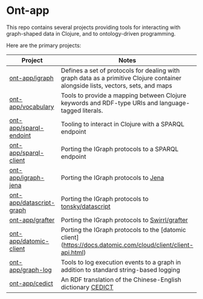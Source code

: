 
# Ont-app

This repo contains several projects providing tools for interacting with graph-shaped data in Clojure, and to ontology-driven programming.

Here are the primary projects:


| Project | Notes |
| --- | --- |
| [ont-app/igraph](https://github.com/ont-app/igraph) <img width=100 comment="dummy for spacing"> | Defines a set of protocols for dealing with graph data as a primitive Clojure container alongside lists, vectors, sets, and maps |
| [ont-app/vocabulary](https://github.com/ont-app/vocabulary) | Tools to provide a mapping between Clojure keywords and RDF-type URIs and language-tagged literals. |
| [ont-app/sparql-endoint](https://github.com/ont-app/sparql-endpoint) | Tooling to interact in Clojure with a SPARQL endpoint |
| [ont-app/sparql-client](https://github.com/ont-app/sparql-client) | Porting the IGraph protocols to a SPARQL endpoint |
| [ont-app/igraph-jena](https://github.com/ont-app/igraph-jena) | Porting the IGraph protocols to [Jena](https://jena.apache.org/) |
| [ont-app/datascript-graph](https://github.com/ont-app/datascript-graph) | Porting the IGraph protocols to [tonsky/datascript](https://github.com/tonsky/datascript) |
| [ont-app/grafter](https://github.com/ont-app/grafter) | Porting the IGraph protocols to [Swirrl/grafter](https://github.com/Swirrl/grafter) |
| [ont-app/datomic-client](https://github.com/ont-app/datomic-client) | Porting the IGraph protocols to the [datomic client] (https://docs.datomic.com/cloud/client/client-api.html) |
| [ont-app/graph-log](https://github.com/ont-app/graph-log) | Tools to log execution events to a graph in addition to standard string-based logging |
| [ont-app/cedict](https://github.com/ont-app/cedict) | An RDF translation of the Chinese-English dictionary [CEDICT](https://www.mdbg.net/chinese/dictionary?page=cedict)|
